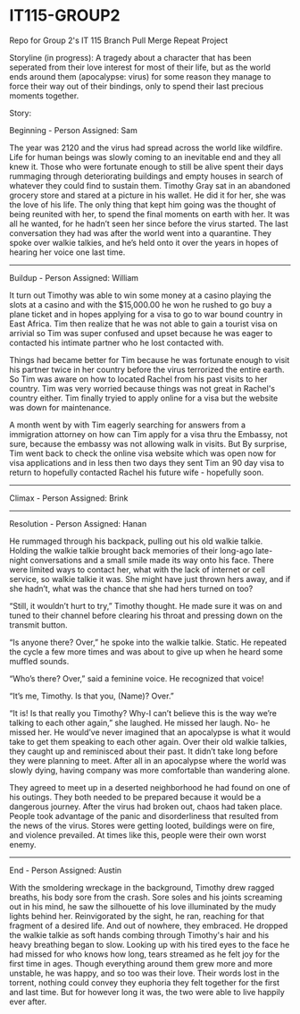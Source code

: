 # IT115-GROUP2
Repo for Group 2's IT 115 Branch Pull Merge Repeat Project

Storyline (in progress): A tragedy about a character that has been seperated from their love interest for most of their life, but as the world ends around them (apocalypse: virus) for some reason they manage to force their way out of their bindings, only to spend their last precious moments together. 

Story:

Beginning - Person Assigned: Sam  

The year was 2120 and the virus had spread across the world like wildfire. Life for human beings was slowly coming to an inevitable end and they all knew it. Those who were fortunate enough to still be alive spent their days rummaging through deteriorating buildings and empty houses in search of whatever they could find to sustain them. Timothy Gray sat in an abandoned grocery store and stared at a picture in his wallet. He did it for her, she was the love of his life. The only thing that kept him going was the thought of being reunited with her, to spend the final moments on earth with her. It was all he wanted, for he hadn’t seen her since before the virus started. The last conversation they had was after the world went into a quarantine. They spoke over walkie talkies, and he’s held onto it over the years in hopes of hearing her voice one last time.
_____________________
Buildup - Person Assigned: William    

It turn out Timothy was able to win some money at a casino playing the slots at a casino and with the $15,000.00 he won he rushed to go buy a plane ticket and in hopes applying for a visa to go to war bound country in East Africa. Tim then realize that he was not able to gain a tourist visa on arrivial so Tim was super confused and upset because he was eager to contacted his intimate partner who he lost contacted with. 

Things had became better for Tim because he was fortunate enough to visit his partner twice in her country before the virus terrorized the entire earth. So Tim was aware on how to located Rachel from his past visits to her country. Tim was very worried because things was not great in Rachel's country either.  Tim finally tryied to apply online for a visa but the website was down for maintenance. 

A month went by with Tim eagerly searching for answers from a immigration attorney on how can Tim apply for a visa thru the Embassy, not sure, because the embassy was not allowing walk in visits. But By surprise, Tim went back to check the online visa website which was open now for visa applications and in less then two days they sent Tim an 90 day visa to return to hopefully contacted Rachel his future wife - hopefully soon.


_____________________
Climax - Person Assigned:  Brink  
_____________________

Resolution - Person Assigned:  Hanan    

He rummaged through his backpack, pulling out his old walkie talkie. Holding the walkie talkie brought back memories of their long-ago late-night conversations and a small smile made its way onto his face. There were limited ways to contact her, what with the lack of internet or cell service, so walkie talkie it was. She might have just thrown hers away, and if she hadn’t, what was the chance that she had hers turned on too?      

“Still, it wouldn’t hurt to try,” Timothy thought. He made sure it was on and tuned to their channel before clearing his throat and pressing down on the transmit button.      

“Is anyone there? Over,” he spoke into the walkie talkie. Static. He repeated the cycle a few more times and was about to give up when he heard some muffled sounds.        

“Who’s there? Over,” said a feminine voice. He recognized that voice!       

“It’s me, Timothy. Is that you, (Name)? Over.”      

“It is! Is that really you Timothy? Why-I can’t believe this is the way we’re talking to each other again,” she laughed. He missed her laugh. No- he missed her. He would’ve never imagined that an apocalypse is what it would take to get them speaking to each other again. Over their old walkie talkies, they caught up and reminisced about their past. It didn’t take long before they were planning to meet. After all in an apocalypse where the world was slowly dying, having company was more comfortable than wandering alone.       

They agreed to meet up in a deserted neighborhood he had found on one of his outings. They both needed to be prepared because it would be a dangerous journey. After the virus had broken out, chaos had taken place. People took advantage of the panic and disorderliness that resulted from the news of the virus. Stores were getting looted, buildings were on fire, and violence prevailed. At times like this, people were their own worst enemy.    
_____________________
<!----by William: you Austin and Hanan may have shared ending together, maybe--->
End - Person Assigned: Austin  

With the smoldering wreckage in the background, Timothy drew ragged breaths, his body sore from the crash. Sore soles and his joints screaming out in his mind, he saw the silhouette of his love illuminated by the mudy lights behind her. Reinvigorated by the sight, he ran, reaching for that fragment of a desired life. And out of nowhere, they embraced. He dropped the walkie talkie as soft hands combing through Timothy's hair and his heavy breathing began to slow. Looking up with his tired eyes to the face he had missed for who knows how long, tears streamed as he felt joy for the first time in ages. Though everything around them grew more and more unstable, he was happy, and so too was their love. Their words lost in the torrent, nothing could convey they euphoria they felt together for the first and last time. But for however long it was, the two were able to live happily ever after.
